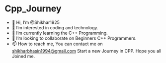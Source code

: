 # Cpp_Journey
- 👋 Hi, I’m @Shikhar1925
- 👀 I’m interested in coding and technology.
- 🌱 I’m currently learning the C++ Programming.
- 💞️ I’m looking to collaborate on Beginners C++ Programmers.
- 📫 How to reach me, You can contact me on shikharbhasin1994@gmail.com
Start a new Journey in CPP. Hope you all Joined me.
